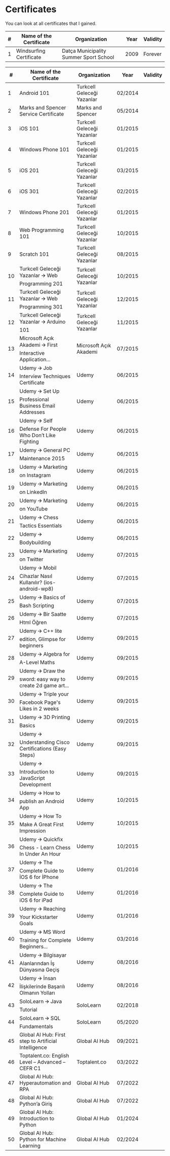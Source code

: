 # Certificates
You can look at all certificates that I gained.


| # | Name of the Certificate | Organization | Year | Validity |
|---|-------------------------|--------------|------|----------|
| 1 | Windsurfing Certificate| Datça Municipality Summer Sport School|2009|Forever|

| #  | Name of the Certificate                                        | Organization                                 | Year  | Validity |
|----|----------------------------------------------------------------|----------------------------------------------|-------|----------|
| 1  | Android 101                      | Turkcell Geleceği Yazanlar                  | 02/2014|          |
| 2  | Marks and Spencer Service Certificate                         | Marks and Spencer                           | 05/2014|          |
| 3  |  iOS 101                          | Turkcell Geleceği Yazanlar                  | 01/2015|          |
| 4  | Windows Phone 101                | Turkcell Geleceği Yazanlar                  | 01/2015|          |
| 5  | iOS 201                          | Turkcell Geleceği Yazanlar                  | 03/2015|          |
| 6  | iOS 301                          | Turkcell Geleceği Yazanlar                  | 02/2015|          |
| 7  | Windows Phone 201                | Turkcell Geleceği Yazanlar                  | 01/2015|          |
| 8  | Web Programming 101              | Turkcell Geleceği Yazanlar                  | 10/2015|          |
| 9  | Scratch 101                      | Turkcell Geleceği Yazanlar                  | 08/2015|          |
| 10 | Turkcell Geleceği Yazanlar 🡪 Web Programming 201              | Turkcell Geleceği Yazanlar                  | 10/2015|          |
| 11 | Turkcell Geleceği Yazanlar 🡪 Web Programming 301              | Turkcell Geleceği Yazanlar                  | 12/2015|          |
| 12 | Turkcell Geleceği Yazanlar 🡪 Arduino 101                      | Turkcell Geleceği Yazanlar                  | 11/2015|          |
| 13 | Microsoft Açık Akademi 🡪 First Interactive Application...      | Microsoft Açık Akademi                      | 07/2015|          |
| 14 | Udemy 🡪 Job Interview Techniques Certificate                  | Udemy                                        | 06/2015|          |
| 15 | Udemy 🡪 Set Up Professional Business Email Addresses          | Udemy                                        | 06/2015|          |
| 16 | Udemy 🡪 Self Defense For People Who Don’t Like Fighting       | Udemy                                        | 06/2015|          |
| 17 | Udemy 🡪 General PC Maintenance 2015                           | Udemy                                        | 06/2015|          |
| 18 | Udemy 🡪 Marketing on Instagram                                 | Udemy                                        | 06/2015|          |
| 19 | Udemy 🡪 Marketing on LinkedIn                                  | Udemy                                        | 06/2015|          |
| 20 | Udemy 🡪 Marketing on YouTube                                   | Udemy                                        | 06/2015|          |
| 21 | Udemy 🡪 Chess Tactics Essentials                              | Udemy                                        | 06/2015|          |
| 22 | Udemy 🡪 Bodybuilding                                           | Udemy                                        | 06/2015|          |
| 23 | Udemy 🡪 Marketing on Twitter                                   | Udemy                                        | 07/2015|          |
| 24 | Udemy 🡪 Mobil Cihazlar Nasıl Kullanılır? (ios-android-wp8)   | Udemy                                        | 07/2015|          |
| 25 | Udemy 🡪 Basics of Bash Scripting                               | Udemy                                        | 07/2015|          |
| 26 | Udemy 🡪 Bir Saatte Html Öğren                                 | Udemy                                        | 07/2015|          |
| 27 | Udemy 🡪 C++ lite edition, Glimpse for beginners               | Udemy                                        | 09/2015|          |
| 28 | Udemy 🡪 Algebra for A-Level Maths                             | Udemy                                        | 09/2015|          |
| 29 | Udemy 🡪 Draw the sword: easy way to create 2d game art...     | Udemy                                        | 09/2015|          |
| 30 | Udemy 🡪 Triple your Facebook Page's Likes in 2 weeks          | Udemy                                        | 09/2015|          |
| 31 | Udemy 🡪 3D Printing Basics                                     | Udemy                                        | 09/2015|          |
| 32 | Udemy 🡪 Understanding Cisco Certifications (Easy Steps)        | Udemy                                        | 09/2015|          |
| 33 | Udemy 🡪 Introduction to JavaScript Development                | Udemy                                        | 09/2015|          |
| 34 | Udemy 🡪 How to publish an Android App                         | Udemy                                        | 10/2015|          |
| 35 | Udemy 🡪 How To Make A Great First Impression                   | Udemy                                        | 10/2015|          |
| 36 | Udemy 🡪 Quickfix Chess - Learn Chess In Under An Hour         | Udemy                                        | 10/2015|          |
| 37 | Udemy 🡪 The Complete Guide to İOS 6 for İPhone                | Udemy                                        | 01/2016|          |
| 38 | Udemy 🡪 The Complete Guide to iOS 6 for iPad                  | Udemy                                        | 01/2016|          |
| 39 | Udemy 🡪 Reaching Your Kickstarter Goals                      | Udemy                                         | 01/2016|          |
| 40 | Udemy 🡪 MS Word Training for Complete Beginners...            | Udemy                                        | 03/2016|          |
| 41 | Udemy 🡪 Bilgisayar Alanlarından İş Dünyasına Geçiş           | Udemy                                         | 08/2016|          |
| 42 | Udemy 🡪 İnsan İlişkilerinde Başarılı Olmanın Yolları         | Udemy                                         | 08/2016|          |
| 43 | SoloLearn 🡪 Java Tutorial                                      | SoloLearn                                    | 02/2018|          |
| 44 | SoloLearn 🡪 SQL Fundamentals                                   | SoloLearn                                    | 05/2020|          |
| 45 | Global AI Hub: First step to Artificial Intelligence           | Global AI Hub                                | 09/2021|          |
| 46 | Toptalent.co: English Level – Advanced – CEFR C1              | Toptalent.co                                 | 03/2022|          |
| 47 | Global AI Hub: Hyperautomation and RPA                         | Global AI Hub                                | 07/2022|          |
| 48 | Global AI Hub: Python’a Giriş                                  | Global AI Hub                                | 07/2022|          |
| 49 | Global AI Hub: Introduction to Python                          | Global AI Hub                                | 01/2024|          |
| 50 | Global AI Hub: Python for Machine Learning                     | Global AI Hub                                | 02/2024|          |
